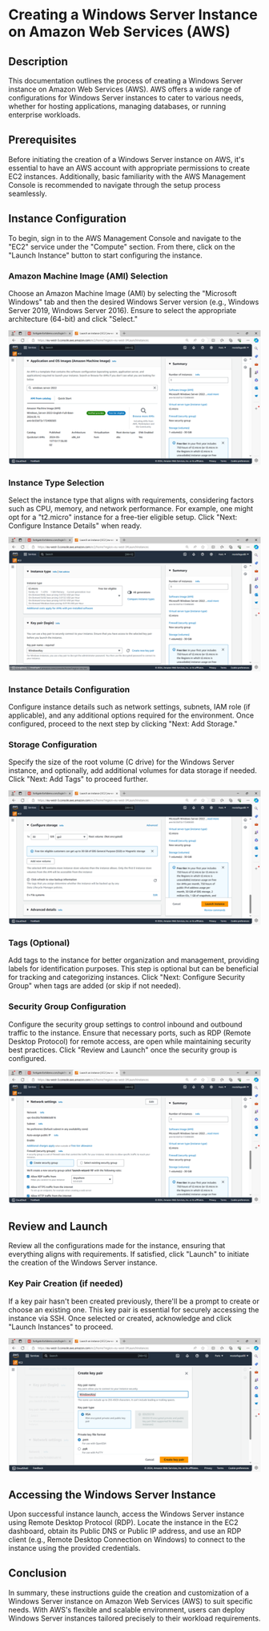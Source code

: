 # Creating a Windows Server Instance on Amazon Web Services (AWS)

## Description

This documentation outlines the process of creating a Windows Server instance on Amazon Web Services (AWS). AWS offers a wide range of configurations for Windows Server instances to cater to various needs, whether for hosting applications, managing databases, or running enterprise workloads.

## Prerequisites

Before initiating the creation of a Windows Server instance on AWS, it's essential to have an AWS account with appropriate permissions to create EC2 instances. Additionally, basic familiarity with the AWS Management Console is recommended to navigate through the setup process seamlessly.

## Instance Configuration

To begin, sign in to the AWS Management Console and navigate to the "EC2" service under the "Compute" section. From there, click on the "Launch Instance" button to start configuring the instance.

### Amazon Machine Image (AMI) Selection

Choose an Amazon Machine Image (AMI) by selecting the "Microsoft Windows" tab and then the desired Windows Server version (e.g., Windows Server 2019, Windows Server 2016). Ensure to select the appropriate architecture (64-bit) and click "Select."

![Amazon Machine Image](<Creating a Windows Server Instance on Amazon Web Services (AWS)/Creating a Windows Server Instance on Amazon Web Services (AWS) - Amazon Machine Image.PNG>)

### Instance Type Selection

Select the instance type that aligns with requirements, considering factors such as CPU, memory, and network performance. For example, one might opt for a "t2.micro" instance for a free-tier eligible setup. Click "Next: Configure Instance Details" when ready.

![Instance Type & Key Pair](<Creating a Windows Server Instance on Amazon Web Services (AWS)/Creating a Windows Server Instance on Amazon Web Services (AWS) - Instance Type & Key Pair.PNG>)

### Instance Details Configuration

Configure instance details such as network settings, subnets, IAM role (if applicable), and any additional options required for the environment. Once configured, proceed to the next step by clicking "Next: Add Storage."

### Storage Configuration

Specify the size of the root volume (C drive) for the Windows Server instance, and optionally, add additional volumes for data storage if needed. Click "Next: Add Tags" to proceed further.

![Configure Storage](<Creating a Windows Server Instance on Amazon Web Services (AWS)/Creating a Windows Server Instance on Amazon Web Services (AWS) - Configure Storage.PNG>)

### Tags (Optional)

Add tags to the instance for better organization and management, providing labels for identification purposes. This step is optional but can be beneficial for tracking and categorizing instances. Click "Next: Configure Security Group" when tags are added (or skip if not needed).

### Security Group Configuration

Configure the security group settings to control inbound and outbound traffic to the instance. Ensure that necessary ports, such as RDP (Remote Desktop Protocol) for remote access, are open while maintaining security best practices. Click "Review and Launch" once the security group is configured.

![Network Settings](<Creating a Windows Server Instance on Amazon Web Services (AWS)/Creating a Windows Server Instance on Amazon Web Services (AWS) - Network Settings.PNG>)

## Review and Launch

Review all the configurations made for the instance, ensuring that everything aligns with requirements. If satisfied, click "Launch" to initiate the creation of the Windows Server instance.

### Key Pair Creation (if needed)

If a key pair hasn't been created previously, there'll be a prompt to create or choose an existing one. This key pair is essential for securely accessing the instance via SSH. Once selected or created, acknowledge and click "Launch Instances" to proceed.

![Windows Key Pair](<Creating a Windows Server Instance on Amazon Web Services (AWS)/Creating a Windows Server Instance on Amazon Web Services (AWS) - Windows Key Pair.PNG>)

## Accessing the Windows Server Instance

Upon successful instance launch, access the Windows Server instance using Remote Desktop Protocol (RDP). Locate the instance in the EC2 dashboard, obtain its Public DNS or Public IP address, and use an RDP client (e.g., Remote Desktop Connection on Windows) to connect to the instance using the provided credentials.

## Conclusion

In summary, these instructions guide the creation and customization of a Windows Server instance on Amazon Web Services (AWS) to suit specific needs. With AWS's flexible and scalable environment, users can deploy Windows Server instances tailored precisely to their workload requirements.